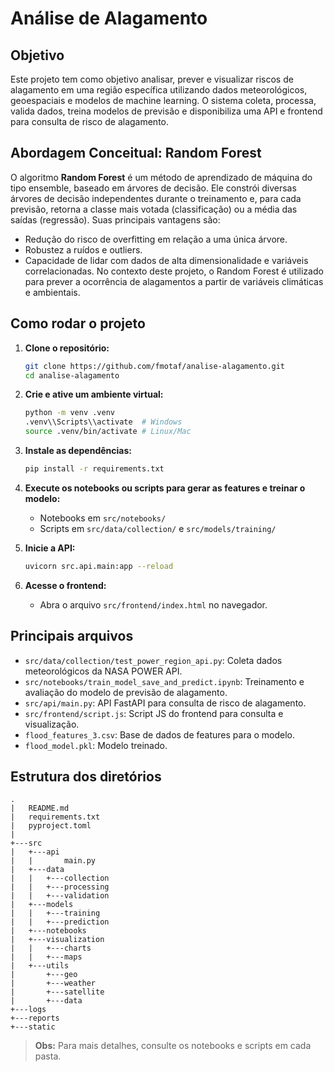﻿# Análise de Alagamento

## Objetivo

Este projeto tem como objetivo analisar, prever e visualizar riscos de alagamento em uma região específica utilizando dados meteorológicos, geoespaciais e modelos de machine learning. O sistema coleta, processa, valida dados, treina modelos de previsão e disponibiliza uma API e frontend para consulta de risco de alagamento.

## Abordagem Conceitual: Random Forest

O algoritmo **Random Forest** é um método de aprendizado de máquina do tipo ensemble, baseado em árvores de decisão. Ele constrói diversas árvores de decisão independentes durante o treinamento e, para cada previsão, retorna a classe mais votada (classificação) ou a média das saídas (regressão). Suas principais vantagens são:
- Redução do risco de overfitting em relação a uma única árvore.
- Robustez a ruídos e outliers.
- Capacidade de lidar com dados de alta dimensionalidade e variáveis correlacionadas.
No contexto deste projeto, o Random Forest é utilizado para prever a ocorrência de alagamentos a partir de variáveis climáticas e ambientais.

## Como rodar o projeto

1. **Clone o repositório:**
   ```sh
   git clone https://github.com/fmotaf/analise-alagamento.git
   cd analise-alagamento
   ```

2. **Crie e ative um ambiente virtual:**
   ```sh
   python -m venv .venv
   .venv\\Scripts\\activate  # Windows
   source .venv/bin/activate # Linux/Mac
   ```

3. **Instale as dependências:**
   ```sh
   pip install -r requirements.txt
   ```

4. **Execute os notebooks ou scripts para gerar as features e treinar o modelo:**
   - Notebooks em `src/notebooks/`
   - Scripts em `src/data/collection/` e `src/models/training/`

5. **Inicie a API:**
   ```sh
   uvicorn src.api.main:app --reload
   ```

6. **Acesse o frontend:**
   - Abra o arquivo `src/frontend/index.html` no navegador.

## Principais arquivos

- `src/data/collection/test_power_region_api.py`: Coleta dados meteorológicos da NASA POWER API.
- `src/notebooks/train_model_save_and_predict.ipynb`: Treinamento e avaliação do modelo de previsão de alagamento.
- `src/api/main.py`: API FastAPI para consulta de risco de alagamento.
- `src/frontend/script.js`: Script JS do frontend para consulta e visualização.
- `flood_features_3.csv`: Base de dados de features para o modelo.
- `flood_model.pkl`: Modelo treinado.

## Estrutura dos diretórios

```
.
|   README.md
|   requirements.txt
|   pyproject.toml
|
+---src
|   +---api
|   |       main.py
|   +---data
|   |   +---collection
|   |   +---processing
|   |   +---validation
|   +---models
|   |   +---training
|   |   +---prediction
|   +---notebooks
|   +---visualization
|   |   +---charts
|   |   +---maps
|   +---utils
|       +---geo
|       +---weather
|       +---satellite
|       +---data
+---logs
+---reports
+---static
```

> **Obs:** Para mais detalhes, consulte os notebooks e scripts em cada pasta.
